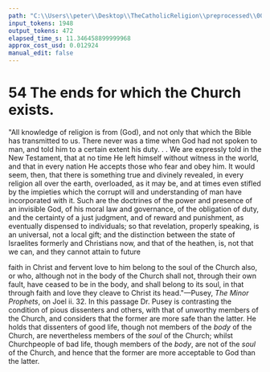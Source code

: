 ```yaml
---
path: "C:\\Users\\peter\\Desktop\\TheCatholicReligion\\preprocessed\\00074.jpg"
input_tokens: 1948
output_tokens: 472
elapsed_time_s: 11.346458899999968
approx_cost_usd: 0.012924
manual_edit: false
---
```

# 54 The ends for which the Church exists.

"All knowledge of religion is from (God), and not only that which the Bible has transmitted to us. There never was a time when God had not spoken to man, and told him to a certain extent his duty. . . We are expressly told in the New Testament, that at no time He left himself without witness in the world, and that in every nation He accepts those who fear and obey him. It would seem, then, that there is something true and divinely revealed, in every religion all over the earth, overloaded, as it may be, and at times even stifled by the impieties which the corrupt will and understanding of man have incorporated with it. Such are the doctrines of the power and presence of an invisible God, of his moral law and governance, of the obligation of duty, and the certainty of a just judgment, and of reward and punishment, as eventually dispensed to individuals; so that revelation, properly speaking, is an universal, not a local gift; and the distinction between the state of Israelites formerly and Christians now, and that of the heathen, is, not that we can, and they cannot attain to future

faith in Christ and fervent love to him belong to the soul of the Church also, or who, although not in the body of the Church shall not, through their own fault, have ceased to be in the body, and shall belong to its soul, in that through faith and love they cleave to Christ its head."—Pusey, *The Minor Prophets*, on Joel ii. 32. In this passage Dr. Pusey is contrasting the condition of pious dissenters and others, with that of unworthy members of the Church, and considers that the former are more safe than the latter. He holds that dissenters of good life, though not members of the *body* of the Church, are nevertheless members of the *soul* of the Church; whilst Churchpeople of bad life, though members of the *body*, are not of the *soul* of the Church, and hence that the former are more acceptable to God than the latter.